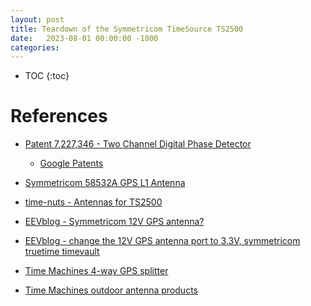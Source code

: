 ```yaml
---
layout: post
title: Teardown of the Symmetricom TimeSource TS2500
date:   2023-08-01 00:00:00 -1000
categories:
---
```


* TOC
{:toc}


# References

* [Patent 7,227,346 - Two Channel Digital Phase Detector](http://ftb.ko4bb.com/manuals/71.198.0.176/Symmetricom_digital_phase_detector_patent_7227346.pdf)

    * [Google Patents](https://patents.google.com/patent/US7227346B1/en?oq=7227346)

* [Symmetricom 58532A GPS L1 Antenna](http://ftb.ko4bb.com/manuals/71.198.0.176/Symmetricom_58532A__GPS_L1_Reference_Antenna_Datasheet.pdf)

* [time-nuts - Antennas for TS2500](https://www.mail-archive.com/time-nuts@febo.com/msg91552.html)

* [EEVblog - Symmetricom 12V GPS antenna?](https://www.eevblog.com/forum/metrology/symmetricom-12v-gps-antenna/)

* [EEVblog - change the 12V GPS antenna port to 3.3V, symmetricom truetime timevault](https://www.eevblog.com/forum/metrology/change-the-12v-gps-antenna-port-to-3-3v-symmetricom-truetime-timevault)

* [Time Machines 4-way GPS splitter](https://timemachinescorp.com/product/4-way-gps-splitter/)

* [Time Machines outdoor antenna products](https://www.timemachinescorp.com/wp-content/uploads/Outdoor-Antenna-Products-2.pdf)
